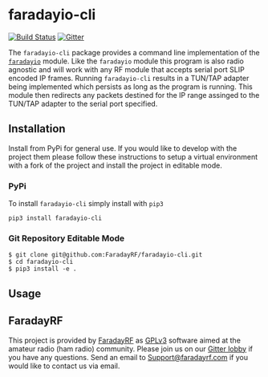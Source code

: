 # faradayio-cli
[![Build Status](https://travis-ci.org/FaradayRF/faradayio-cli.svg?branch=master)](https://travis-ci.org/FaradayRF/faradayio-cli) [![Gitter](https://img.shields.io/gitter/room/nwjs/nw.js.svg)](https://gitter.im/FaradayRF/Lobby)

The `faradayio-cli` package provides a command line implementation of the [`faradayio`](https://github.com/FaradayRF/faradayio) module. Like the `faradayio` module this program is also radio agnostic and will work with any RF module that accepts serial port SLIP encoded IP frames. Running `faradayio-cli` results in a TUN/TAP adapter being implemented which persists as long as the program is running. This module then redirects any packets destined for the IP range assinged to the TUN/TAP adapter to the serial port specified.
## Installation
Install from PyPi for general use. If you would like to develop with the project them please follow these instructions to setup a virtual environment with a fork of the project and install the project in editable mode.
### PyPi
To install `faradayio-cli` simply install with `pip3`
```
pip3 install faradayio-cli
```
### Git Repository Editable Mode
```
$ git clone git@github.com:FaradayRF/faradayio-cli.git
$ cd faradayio-cli
$ pip3 install -e .
```
## Usage

## FaradayRF
This project is provided by [FaradayRF](https://www.faradayrf.com) as [GPLv3](https://github.com/FaradayRF/faradayio/blob/master/LICENSE) software aimed at the amateur radio (ham radio) community. Please join us on our [Gitter lobby](https://gitter.im/FaradayRF/Lobby) if you have any questions. Send an email to [Support@faradayrf.com](Support@faradayrf.com) if you would like to contact us via email.
